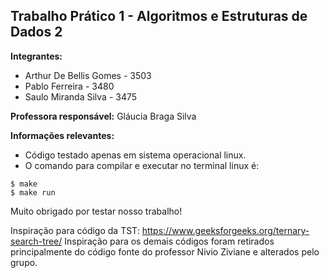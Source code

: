 ## Trabalho Prático 1 - Algoritmos e Estruturas de Dados 2

**Integrantes:**
- Arthur De Bellis Gomes - 3503
- Pablo Ferreira - 3480
- Saulo Miranda Silva - 3475

**Professora responsável:**
Gláucia Braga Silva

**Informações relevantes:**
- Código testado apenas em sistema operacional linux.
- O comando para compilar e executar no terminal linux é:

```
$ make
$ make run
```          

Muito obrigado por testar nosso trabalho!

Inspiração para código da TST: https://www.geeksforgeeks.org/ternary-search-tree/
Inspiração para os demais códigos foram retirados principalmente do código fonte do professor Nivio Ziviane e alterados pelo grupo.
